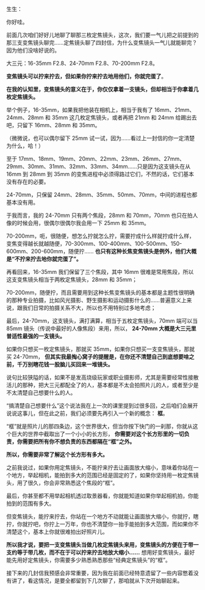 生生：

你好哇。

前面几次咱们好好儿地聊了聊那三枚定焦镜头，这次，我们要一气儿把之前提到的那三支变焦镜头聊完……定焦镜头聊了四封信，为什么变焦镜头一气儿就能聊完？因为他们没啥好说的。

大三元：16-35mm F2.8、24-70mm F2.8、70-200mm F2.8。

**变焦镜头可以拧来拧去，但如果你拧来拧去地用他们，你就完蛋了**。

**在我的认知里，变焦镜头的意义在于，你仅仅拿着一支镜头，但却相当于你拿着几枚定焦镜头。**

举个例子，16-35mm，如果我把他装在相机上，相当于我有了 16mm、21mm、24mm、28mm 和 35mm 这几枚定焦镜头，或者再把 21mm 和 24mm 给踢出去吧，只留下 16mm、28mm 和 35mm。

（微微说，也可以偶尔留下 25mm 试一试，因为……看过上一封信的你一定清楚为什么，哈！）

至于 17mm、18mm、19mm、20mm、22mm、23mm、26mm、27mm、29mm、30mm、31mm、32mm、33mm、34mm……只是因为这支镜头在从 16mm 到 28mm 到 35mm 的变焦进程中必须得路过它们，不然的话，它们基本没有存在的必要。

24-70mm，只保留 24mm、28mm、35mm、50mm、70mm，中间的进程也都基本没有用。

于我而言，我的 24-70mm 只有两个焦段，28mm 和 70mm，70mm 也只在拍人像的时候会用，很偶尔很偶尔我会用一下 25mm 和 35mm。

70-200mm，呃，很随便，想怎么拧就怎么拧，需要拧成什么样就拧成什么样，变焦变得越长就越随便，70-300mm、100-400mm、100-500mm、150-600mm、200-600mm，随便拧…… **也只有这种长焦变焦镜头是例外，他们大概是“不拧来拧去地你就完蛋了”。**

再看回来，16-35mm 我们保留了三个焦段，其中 16mm 很难是常用焦段，所以这支变焦镜头相当于两枚定焦镜头，28mm 和 35mm；

70-200mm，随便拧，而且需要用到这种长焦变焦镜头的基本都是主题性很明确的那种专业拍摄，比如风光摄影、野生摄影和运动摄影什么的……普遍意义上来说，跟我们日常的拍摄关系不大，所以也不用特别过多地考虑；

最后，24-70mm，这支镜头，满打满算，相当于五枚定焦镜头，70mm 端可以当 85mm 镜头（传说中最好的人像焦段）来用，所以， **24-70mm 大概是大三元里普适性最强的一支镜头。**

如果你只想买一枚定焦镜头，那就买 35mm，如果你只想买一支变焦镜头，那就买 24-70mm， **但其实我最掏心窝子的提醒是，在你还不清楚自己到底想要啥之前，千万别瞎花钱一股脑儿买回来一堆镜头。**

说句比较狭隘的话，如果不是发高烧级玩家或职业摄影师，尤其是需要经常性接散活儿的那种，把大三元都配全了的人，基本都是不太会拍照片儿的人，或者至少是不太清楚自己想要什么的人。

“搞清楚自己想要什么”这个说法我在上一次的课里提到过很多回，之后咱们会展开说说这事儿，但在此之前，我们必须要先再引入一个新的概念： **框**。

“框”就是照片儿的那四条边，这个世界很大，但当你按下快门的一刹那，你就从这个巨大的世界中截取出了一个小小的长方形， **你需要对这个长方形里的一切负责，你需要把所有你不想负责的东西都隔在“框”之外。**

**所以，你需要非常了解这个长方形有多大。**

之前我说过，如果你用定焦镜头，不能拧来拧去让画面放大缩小，意味着你站在一个地方，举起相机，能拍到多大的范围已经是固定的了，如果你坚持用一枚定焦镜头，用了很久，你会非常熟悉这个焦段的“框”。

最后，你甚至都不用举起相机透过取景器看，你就能知道如果你举起相机拍，你能拍到的范围有多大。

但变焦镜头，能拧来拧去，你站在一个地方不动就能让画面放大缩小，你就拧，瞎拧，你就拧吧，你拧上一万年，你也不清楚你一抬手能拍到多大范围，而如果你不清楚这个，基本上你就很难拍出好照片儿。

**所以我才说，要把一支变焦镜头当做几枚定焦镜头来用，变焦镜头的方便在于带一支约等于带几枚，而不在于可以拧来拧去地放大缩小……** 想用好变焦镜头，最好能先用好定焦镜头，你需要多少熟悉熟悉那些“经典定焦镜头”的“框”。

接下来的几封信我预感会非常重要，因为我在前面已经特意遗留了一些内容憋着没有讲了，看这情况，是要全都留到下几次聊了，那咱就从下次开始聊起来。